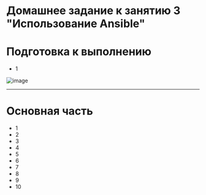 # Домашнее задание к занятию 3 "Использование Ansible"

# Подготовка к выполнению
* 1
  
![image](https://github.com/Dimarkle/DevOps/assets/118626944/0bcf9ace-3dbd-40d3-b99c-cfd4a598b133)


___

# Основная часть


* 1
* 2
* 3
* 4
* 5
* 6
* 7
* 8
* 9
* 10
